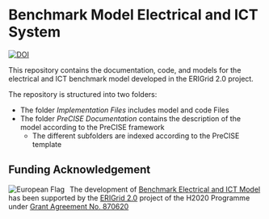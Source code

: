 # Benchmark Model Electrical and ICT System

[![DOI](https://zenodo.org/badge/DOI/10.5281/zenodo.5735016.svg)](https://doi.org/10.5281/zenodo.5735016)

This repository contains the documentation, code, and models for the electrical and ICT benchmark model developed in the ERIGrid 2.0 project. 



The repository is structured into two folders:

- The folder *Implementation Files* includes model and code Files
- The folder *PreCISE Documentation* contains the description of the model according to the PreCISE framework
    - The different subfolders are indexed according to the PreCISE template
    
## Funding Acknowledgement

<img alt="European Flag" src="https://erigrid2.eu/wp-content/uploads/2020/03/europa_flag_low.jpg" align="left" style="margin-right: 10px"/> The development of [Benchmark Electrical and ICT Model](https://github.com/ERIGrid2/benchmark-model-electrical-ict) has been supported by the [ERIGrid 2.0] project of the H2020 Programme under [Grant Agreement No. 870620](https://cordis.europa.eu/project/id/870620)

[ERIGrid 2.0]: https://erigrid2.eu
